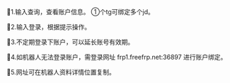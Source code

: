 🐥1.输入查询，查看账户信息。
  ①个tg可绑定多个jd。


🐥2.输入登录，根据提示操作。


🐥3.不定期登录下账户，可以延长账号有效期。



🐥4.如机器人无法登录账户，需登录网址  frp1.freefrp.net:36897  进行账户绑定。



🐥5.网址可在机器人资料详情位置复制。
